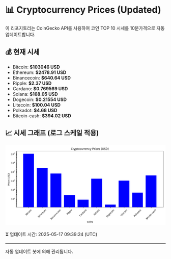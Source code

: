 
# 📊 Cryptocurrency Prices (Updated)

이 리포지토리는 CoinGecko API를 사용하여 코인 TOP 10 시세를 10분가격으로 자동 업데이트합니다.

## 💰 현재 시세
- Bitcoin: **$103046 USD**
- Ethereum: **$2478.91 USD**
- Binancecoin: **$640.64 USD**
- Ripple: **$2.37 USD**
- Cardano: **$0.769569 USD**
- Solana: **$168.05 USD**
- Dogecoin: **$0.21554 USD**
- Litecoin: **$100.04 USD**
- Polkadot: **$4.68 USD**
- Bitcoin-cash: **$394.02 USD**

## 📈 시세 그래프 (로그 스케일 적용)
![Crypto Prices](crypto_prices.png)

⏳ 업데이트 시간: 2025-05-17 09:39:24 (UTC)

---
자동 업데이트 봇에 의해 관리됩니다.
